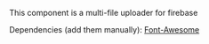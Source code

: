 This component is a multi-file uploader for firebase

Dependencies (add them manually):
[Font-Awesome](http://fontawesome.io)
